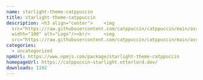```yaml
---
name: starlight-theme-catppuccin
title: starlight-theme-catppuccin
description: <h3 align="center"> 	<img
  src="https://raw.githubusercontent.com/catppuccin/catppuccin/main/assets/logos/exports/1544x1544_circle.png"
  width="100" alt="Logo"/><br/> 	<img
  src="https://raw.githubusercontent.com/catppuccin/catppuccin/main/assets/misc/transp
categories:
  - uncategorized
npmUrl: https://www.npmjs.com/package/starlight-theme-catppuccin
homepageUrl: https://catppuccin-starlight.otterlord.dev/
downloads: 1192
---
```

